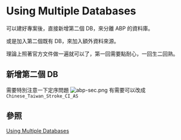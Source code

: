 # Using Multiple Databases
可以建好專案後，直接新增第二個 DB，來分離 ABP 的資料庫。

或是加入第二個既有 DB，來加入額外資料來源。

理論上照著官方文件做一遍就可以了，第一回需要點耐心，一回生二回熟。

## 新增第二個 DB
需要特別注意一下定序問題
![abp-sec.png](abp-sec.png)
有需要可以改成 `Chinese_Taiwan_Stroke_CI_AS`
## 參照
[Using Multiple Databases](https://abp.io/docs/latest/framework/data/entity-framework-core/migrations#using-multiple-databases)